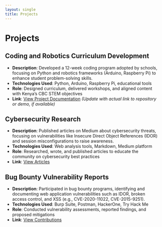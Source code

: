 ```yaml
---
layout: single
title: Projects
---
```


# Projects

## Coding and Robotics Curriculum Development
- **Description**: Developed a 12-week coding program adopted by schools, focusing on Python and robotics frameworks (Arduino, Raspberry Pi) to enhance student problem-solving skills.  
- **Technologies Used**: Python, Arduino, Raspberry Pi, educational tools  
- **Role**: Designed curriculum, delivered workshops, and aligned content with Kenya’s CBC STEM objectives  
- **Link**: [View Project Documentation](#) *(Update with actual link to repository or demo, if available)*  

## Cybersecurity Research
- **Description**: Published articles on Medium about cybersecurity threats, focusing on vulnerabilities like Insecure Direct Object References (IDOR) and session misconfigurations to raise awareness.  
- **Technologies Used**: Web analysis tools, Markdown, Medium platform  
- **Role**: Researched, wrote, and published articles to educate the community on cybersecurity best practices  
- **Link**: [View Articles](https://donald-kimtai.medium.com/)  

## Bug Bounty Vulnerability Reports
- **Description**: Participated in bug bounty programs, identifying and documenting web application vulnerabilities such as IDOR, broken access control, and XSS (e.g., CVE-2020-11022, CVE-2015-9251).  
- **Technologies Used**: Burp Suite, Postman, HackerOne, Try Hack Me  
- **Role**: Conducted vulnerability assessments, reported findings, and proposed mitigations  
- **Link**: [View Contributions](https://github.com/54ADON/dkimtal)  
